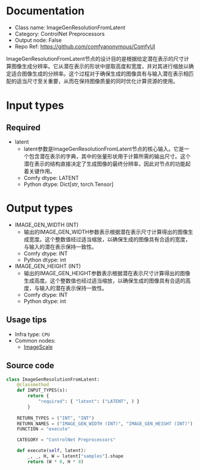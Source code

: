 
# Documentation
- Class name: ImageGenResolutionFromLatent
- Category: ControlNet Preprocessors
- Output node: False
- Repo Ref: https://github.com/comfyanonymous/ComfyUI

ImageGenResolutionFromLatent节点的设计目的是根据给定潜在表示的尺寸计算图像生成分辨率。它从潜在表示的形状中提取高度和宽度，并对其进行缩放以确定适合图像生成的分辨率。这个过程对于确保生成的图像具有与输入潜在表示相匹配的适当尺寸至关重要，从而在保持图像质量的同时优化计算资源的使用。

# Input types
## Required
- latent
    - latent参数是ImageGenResolutionFromLatent节点的核心输入。它是一个包含潜在表示的字典，其中的张量形状用于计算所需的输出尺寸。这个潜在表示的结构直接决定了生成图像的最终分辨率，因此对节点的功能起着关键作用。
    - Comfy dtype: LATENT
    - Python dtype: Dict[str, torch.Tensor]

# Output types
- IMAGE_GEN_WIDTH (INT)
    - 输出的IMAGE_GEN_WIDTH参数表示根据潜在表示尺寸计算得出的图像生成宽度。这个整数值经过适当缩放，以确保生成的图像具有合适的宽度，与输入的潜在表示保持一致性。
    - Comfy dtype: INT
    - Python dtype: int
- IMAGE_GEN_HEIGHT (INT)
    - 输出的IMAGE_GEN_HEIGHT参数表示根据潜在表示尺寸计算得出的图像生成高度。这个整数值也经过适当缩放，以确保生成的图像具有合适的高度，与输入的潜在表示保持一致性。
    - Comfy dtype: INT
    - Python dtype: int


## Usage tips
- Infra type: `CPU`
- Common nodes:
    - [ImageScale](../../Comfy/Nodes/ImageScale.md)



## Source code
```python
class ImageGenResolutionFromLatent:
    @classmethod
    def INPUT_TYPES(s):
        return {
            "required": { "latent": ("LATENT", ) }
        }
    
    RETURN_TYPES = ("INT", "INT")
    RETURN_NAMES = ("IMAGE_GEN_WIDTH (INT)", "IMAGE_GEN_HEIGHT (INT)")
    FUNCTION = "execute"

    CATEGORY = "ControlNet Preprocessors"

    def execute(self, latent):
        _, _, H, W = latent["samples"].shape
        return (W * 8, H * 8)

```

